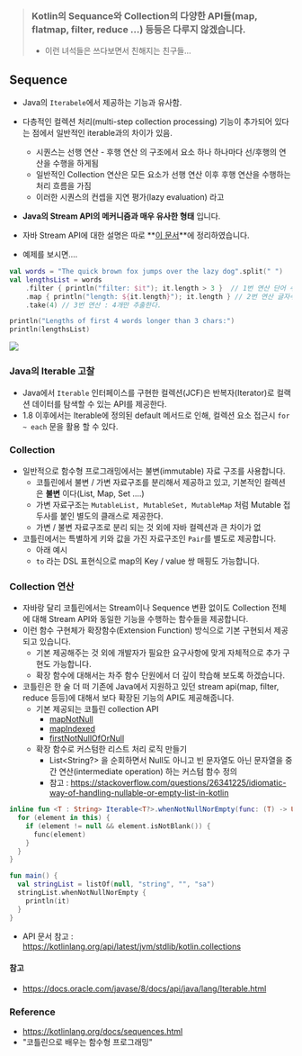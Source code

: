 > ### Kotlin의 Sequance와 Collection의 다양한 API들(map, flatmap, filter, reduce ...) 등등은 다루지 않겠습니다.
> * 이런 녀석들은 쓰다보면서 친해지는 친구들...

## Sequence
* Java의 ```Iterabele```에서 제공하는 기능과 유사함.
* 다층적인 컬렉션 처리(multi-step collection processing) 기능이 추가되어 있다는 점에서 일반적인 iterable과의 차이가 있음.
  * 시퀀스는 선행 연산 - 후행 연산 의 구조에서 요소 하나 하나마다 선/후행의 연산을 수행을 하게됨 
  * 일반적인 Collection 연산은 모든 요소가 선행 연산 이후 후행 연산을 수행하는 처리 흐름을 가짐
  * 이러한 시퀀스의 컨셉을 지연 평가(lazy evaluation) 라고 
* **Java의 Stream API의 메커니즘과 매우 유사한 형태** 입니다.
* 자바 Stream API에 대한 설명은 따로 **[이 문서](./Stream_api.md)**에 정리하였습니다.


* 예제를 보시면....
```kotlin
val words = "The quick brown fox jumps over the lazy dog".split(" ")
val lengthsList = words
    .filter { println("filter: $it"); it.length > 3 }  // 1번 연산 단어 수가 3글자 초과
    .map { println("length: ${it.length}"); it.length } // 2번 연산 글자수로 인스턴스 변환 string -> int 타입으로 변경
    .take(4) // 3번 연산 : 4개만 추출한다.

println("Lengths of first 4 words longer than 3 chars:")
println(lengthsList)
```

![](https://kotlinlang.org/docs/images/list-processing.png)
### Java의 Iterable 고찰
* Java에서 ```Iterable``` 인터페이스를 구현한 컬렉션(JCF)은 반복자(Iterator)로 컬랙션 데이터를 탐색할 수 있는 API를 제공한다.
* 1.8 이후에서는 Iterable에 정의된 default 메서드로 인해, 컬렉션 요소 접근시 ```for ~ each``` 문을 활용 할 수 있다.

### Collection
* 일반적으로 함수형 프로그래밍에서는 불변(immutable) 자료 구조를 사용합니다.
  * 코틀린에서 불변 / 가변 자료구조를 분리해서 제공하고 있고, 기본적인 컬렉션은 **불변** 이다(List, Map, Set ....)
  * 가변 자료구조는 ```MutableList, MutableSet, MutableMap``` 처럼 Mutable 접두사를 붙인 별도의 클래스로 제공한다.
  * 가변 / 불변 자료구조로 분리 되는 것 외에 자바 컬렉션과 큰 차이가 없
* 코틀린에서는 특별하게 키와 값을 가진 자료구조인 ```Pair```를 별도로 제공합니다.
  * 아래 예시
  * ```to``` 라는 DSL 표현식으로 map의 Key / value 쌍 매핑도 가능합니다.

### Collection 연산
* 자바랑 달리 코틀린에서는 Stream이나 Sequence 변환 없이도 Collection 전체에 대해 Stream API와 동일한 기능을 수행하는 함수들을 제공합니다.
* 이런 함수 구현체가 확장함수(Extension Function) 방식으로 기본 구현되서 제공되고 있습니다.
  * 기본 제공해주는 것 외에 개발자가 필요한 요구사항에 맞게 자체적으로 추가 구현도 가능합니다. 
  * 확장 함수에 대해서는 차주 함수 단원에서 더 깊이 학습해 보도록 하겠습니다.
* 코틀린은 한 술 더 떠 기존에 Java에서 지원하고 있던 stream api(map, filter, reduce 등등)에 대해서 보다 확장된 기능의 API도 제공해줍니다.
  * 기본 제공되는 코틀린 collection API
    * [mapNotNull](https://kotlinlang.org/api/latest/jvm/stdlib/kotlin.collections/map-not-null.html)
    * [mapIndexed](https://kotlinlang.org/api/latest/jvm/stdlib/kotlin.collections/map-indexed.html)
    * [firstNotNullOfOrNull](https://kotlinlang.org/api/latest/jvm/stdlib/kotlin.collections/first-not-null-of-or-null.html)
  * 확장 함수로 커스텀한 리스트 처리 로직 만들기
    * List<String?> 을 순회하면서 Null도 아니고 빈 문자열도 아닌 문자열을 중간 연산(intermediate operation) 하는 커스텀 함수 정의
    * 참고 : https://stackoverflow.com/questions/26341225/idiomatic-way-of-handling-nullable-or-empty-list-in-kotlin
```kotlin
inline fun <T : String> Iterable<T?>.whenNotNullNorEmpty(func: (T) -> Unit) {
  for (element in this) {
    if (element != null && element.isNotBlank()) {
      func(element)
    }
  }
}

fun main() {
  val stringList = listOf(null, "string", "", "sa")
  stringList.whenNotNullNorEmpty {
    println(it)
  }
}

```

* API 문서 참고 : https://kotlinlang.org/api/latest/jvm/stdlib/kotlin.collections

#### 참고 
* https://docs.oracle.com/javase/8/docs/api/java/lang/Iterable.html

### Reference
* https://kotlinlang.org/docs/sequences.html
* "코틀린으로 배우는 함수형 프로그래밍"